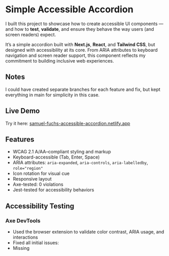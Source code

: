 # Simple Accessible Accordion

I built this project to showcase how to create accessible UI components — and how to **test**, **validate**, and ensure they behave the way users (and screen readers) expect.

It’s a simple accordion built with **Next.js**, **React**, and **Tailwind CSS**, but designed with accessibility at its core. From ARIA attributes to keyboard navigation and screen reader support, this component reflects my commitment to building inclusive web experiences.

## Notes

I could have created separate branches for each feature and fix, but kept everything in main for simplicity in this case.

## Live Demo

Try it here: [samuel-fuchs-accessible-accordion.netlify.app](https://samuel-fuchs-accessible-accordion.netlify.app/)

## Features

- WCAG 2.1 A/AA–compliant styling and markup
- Keyboard-accessible (Tab, Enter, Space)
- ARIA attributes: `aria-expanded`, `aria-controls`, `aria-labelledby`, `role="region"`
- Icon rotation for visual cue
- Responsive layout
- Axe-tested: 0 violations
- Jest-tested for accessibility behaviors


## Accessibility Testing

### Axe DevTools
- Used the browser extension to validate color contrast, ARIA usage, and interactions
- Fixed all initial issues:
- Missing <title> → Fixed via Next.js metadata
- Link color contrast → Adjusted and underlined

### VoiceOver (macOS)
- Button labels are read correctly
- `aria-expanded` state is announced
- Toggled content is properly accessible

### Keyboard Navigation
- Tabbing focuses each button
- Space / Enter toggle open/close state
- Visual focus rings are present

## Testing

Tested with `Jest` and `React Testing Library` using `@testing-library/user-event` for realistic interactions.

### What’s covered:

- Renders all accordion items
- Toggles content on click and with keyboard
- `aria-expanded` updates correctly
- Keyboard focus and toggling via Enter/Space

### Run tests:

```
npm run test
```

## Build Steps I took
1. Project Configuration

- Initialized project with Next.js, Tailwind, TypeScript

2. Accordion Component

- Built fully accessible component with props

3. ARIA & WCAG Support

- Level A/AA:
- `aria-expanded`, `aria-controls`, `aria-labelledby`
- `role="region"` for content
- Focus styles using `focus:outline`

4. Main Page Layout

- Used semantic headings (example: h1, h2)
- Sectioned content

5. Accessibility Passes

- Axe: initial scan flagged 2 issues → resolved
- VoiceOver manually tested

## Screenshots

### Axe Audit – 0 Issues
![Axe test passing](./public/screenshots/axe/axe-initial-scan-pass-02.png)

### Axe Audit – first scan
![Axe first scan](./public/screenshots/axe/axe-initial-scan-pass-01.png)

### VoiceOver Reading Accordion
![VoiceOver reading](./public/screenshots/voiceover/voiceover-expanded-state.png)

### Mobile Responsive View
![Mobile view](./public/screenshots/mobile/mobile-view.png)

### Jest Tests Passing
![Jest passing](./public/screenshots/testing/jest-tests-passing.png)

## Author

Made with ❤️ by [Samuel Fuchs](https://github.com/samuelfuchs)

I care deeply about building inclusive, user-first digital experiences — and I’m always learning more about how accessibility can drive better UX and broader reach.